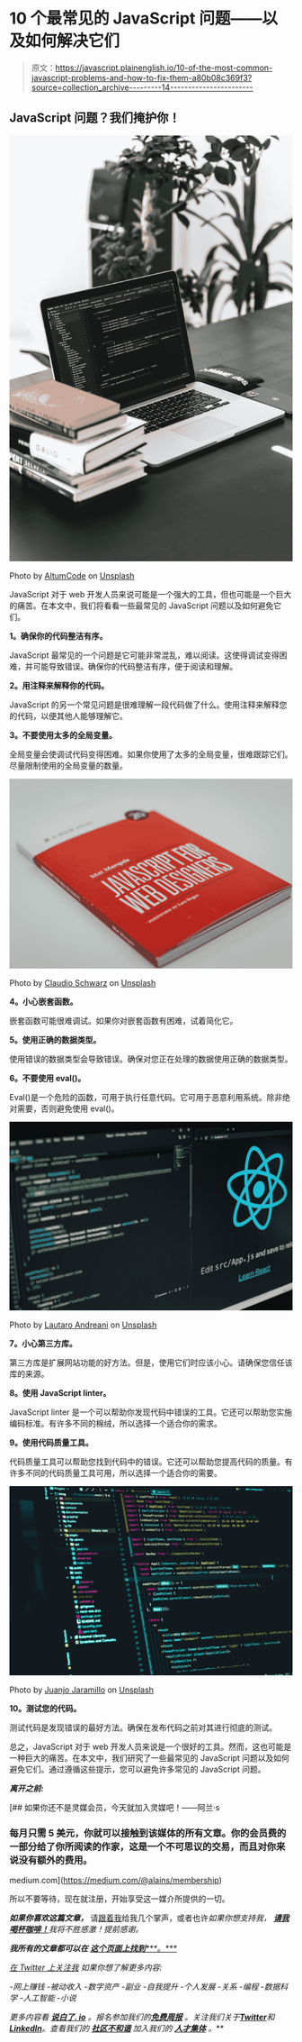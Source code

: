 # 10 个最常见的 JavaScript 问题——以及如何解决它们

> 原文：<https://javascript.plainenglish.io/10-of-the-most-common-javascript-problems-and-how-to-fix-them-a80b08c369f3?source=collection_archive---------14----------------------->

## JavaScript 问题？我们掩护你！

![](img/81e3f0e3007c38a68cfe99fcb9981764.png)

Photo by [AltumCode](https://unsplash.com/@altumcode?utm_source=medium&utm_medium=referral) on [Unsplash](https://unsplash.com?utm_source=medium&utm_medium=referral)

JavaScript 对于 web 开发人员来说可能是一个强大的工具，但也可能是一个巨大的痛苦。在本文中，我们将看看一些最常见的 JavaScript 问题以及如何避免它们。

**1。确保你的代码整洁有序。**

JavaScript 最常见的一个问题是它可能非常混乱，难以阅读。这使得调试变得困难，并可能导致错误。确保你的代码整洁有序，便于阅读和理解。

**2。用注释来解释你的代码。**

JavaScript 的另一个常见问题是很难理解一段代码做了什么。使用注释来解释您的代码，以便其他人能够理解它。

**3。不要使用太多的全局变量。**

全局变量会使调试代码变得困难。如果你使用了太多的全局变量，很难跟踪它们。尽量限制使用的全局变量的数量。

![](img/ea971b0834e50ab406e4a8037b26c0b5.png)

Photo by [Claudio Schwarz](https://unsplash.com/@purzlbaum?utm_source=medium&utm_medium=referral) on [Unsplash](https://unsplash.com?utm_source=medium&utm_medium=referral)

**4。小心嵌套函数。**

嵌套函数可能很难调试。如果你对嵌套函数有困难，试着简化它。

**5。使用正确的数据类型。**

使用错误的数据类型会导致错误。确保对您正在处理的数据使用正确的数据类型。

**6。不要使用 eval()。**

Eval()是一个危险的函数，可用于执行任意代码。它可用于恶意利用系统。除非绝对需要，否则避免使用 eval()。

![](img/f64cde9adddad7089fa8837c4a596108.png)

Photo by [Lautaro Andreani](https://unsplash.com/@lautaroandreani?utm_source=medium&utm_medium=referral) on [Unsplash](https://unsplash.com?utm_source=medium&utm_medium=referral)

**7。小心第三方库。**

第三方库是扩展网站功能的好方法。但是，使用它们时应该小心。请确保您信任该库的来源。

**8。使用 JavaScript linter。**

JavaScript linter 是一个可以帮助你发现代码中错误的工具。它还可以帮助您实施编码标准。有许多不同的棉绒，所以选择一个适合你的需求。

**9。使用代码质量工具。**

代码质量工具可以帮助您找到代码中的错误。它还可以帮助您提高代码的质量。有许多不同的代码质量工具可用，所以选择一个适合你的需要。

![](img/641e04220ea5f915ddf77f6ef9ecedad.png)

Photo by [Juanjo Jaramillo](https://unsplash.com/es/@juanjodev02?utm_source=medium&utm_medium=referral) on [Unsplash](https://unsplash.com?utm_source=medium&utm_medium=referral)

**10。测试您的代码。**

测试代码是发现错误的最好方法。确保在发布代码之前对其进行彻底的测试。

总之，JavaScript 对于 web 开发人员来说是一个很好的工具。然而，这也可能是一种巨大的痛苦。在本文中，我们研究了一些最常见的 JavaScript 问题以及如何避免它们。通过遵循这些提示，您可以避免许多常见的 JavaScript 问题。

***离开之前:***

[](https://medium.com/@alains/membership) [## 如果你还不是灵媒会员，今天就加入灵媒吧！——阿兰·s

### 每月只需 5 美元，你就可以接触到该媒体的所有文章。你的会员费的一部分给了你所阅读的作家，这是一个不可思议的交易，而且对你来说没有额外的费用。

medium.com](https://medium.com/@alains/membership) 

所以不要等待，现在就注册，开始享受这一媒介所提供的一切。

***如果你喜欢这篇文章，*** 请[跟着我](https://medium.com/@alains)给我几个掌声，或者也许*如果你想支持我，* [***请我喝杯咖啡！***](https://ko-fi.com/alains)*我将不胜感激！提前感谢。*

****我所有的文章都可以在*** [***这个页面上找到******。***](https://medium.com/@alains)*

*[*在 Twitter 上关注我*](https://twitter.com/alainsamego) *如果你想了解更多内容:**

*-网上赚钱
-被动收入
-数字资产
-副业
-自我提升
-个人发展
-关系
-编程
-数据科学
-人工智能
-小说*

**更多内容看* [***说白了. io***](https://plainenglish.io/) *。报名参加我们的**[***免费周报***](http://newsletter.plainenglish.io/) *。关注我们关于*[***Twitter***](https://twitter.com/inPlainEngHQ)*和*[***LinkedIn***](https://www.linkedin.com/company/inplainenglish/)*。查看我们的* [***社区不和谐***](https://discord.gg/GtDtUAvyhW) *加入我们的* [***人才集体***](https://inplainenglish.pallet.com/talent/welcome) *。***